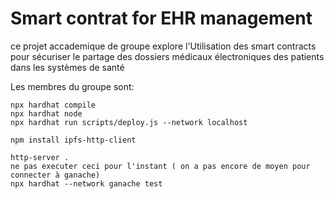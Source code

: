# Smart contrat for EHR management

ce projet accademique de groupe explore l'Utilisation des smart contracts pour sécuriser le partage des dossiers médicaux électroniques des patients dans les systèmes de santé

Les membres du groupe sont:

```shell
npx hardhat compile
npx hardhat node
npx hardhat run scripts/deploy.js --network localhost

npm install ipfs-http-client

http-server .
ne pas executer ceci pour l'instant ( on a pas encore de moyen pour connecter à ganache)
npx hardhat --network ganache test
```
